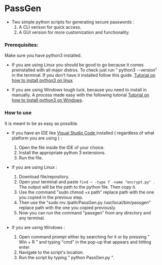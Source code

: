 # PassGen
- Two simple python scripts for generating secure passwords :
	1) A CLI verison for quick access.
	2) A GUI version for more customization and functionality.

### Prerequisites:
Make sure you have python3 installed.

- If you are using Linux you should be good to go because it comes preinstalled with all major distros. To check just run " python3 --version" in the terminal. If you don't have it installed follow this guide. [Tutorial on how to install python3 on linux](https://www.geeksforgeeks.org/how-to-install-python-on-linux/)

- If you are using Windows tough luck, because you need to install in manually. A process made easy with the following tutorial [Tutorial on how to install python3 on Windows](https://www.geeksforgeeks.org/how-to-install-python-on-windows/).
### How to use
It is meant to be as easy as possible. 

- If you have an IDE like [Visual Studio Code ](https://code.visualstudio.com/) installed ( regardless of what platform you are using ) :
	1) Open the file inside the IDE of your choice.
	2) Install the appropriate python 3 extensions.
	3) Run the file.

- If you are using Linux :
	1) Download file/repository.
	2) Open your terminal and paste ```find ~ -type f -name "encrypt.py" ```. The output will be the path to the python file. Then copy it.
	3) Use the command "sudo chmod +x path" replace path with the one you copied in the previous step.
	4) Then use the "sudo mv /path/PassGen.py /usr/local/bin/passgen" replace path with the one you copied previously.
	5) Now you can run the command "passgen" from any directory and any terminal.

- If you are using Windows :
	1) Open command prompt either by searching for it or by pressing " Win + R " and typing "cmd" in the pop-up that appears and hitting enter.
	2) Navigate to the script's location.
	3) Run the script by typing " python PassGen.py ".
